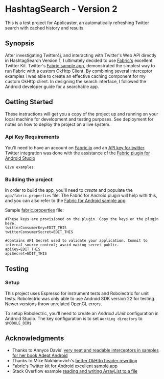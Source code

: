 # HashtagSearch - Version 2
This is a test project for Applicaster, an automatically refreshing Twitter search with cached history and results.

## Synopsis

After investigating Twitter4j, and interacting with Twitter's Web API directly in HashtagSearch Version 1, I ultimately decided to use [Fabric's](https://fabric.io) excellent Twitter Kit.  Twitter's [Fabric sample app](https://github.com/twitter/twitter-kit-android/tree/master/samples), demonstrated the simplest way to run Fabric with a custom OkHttp Client.  By combining several interceptor examples I was able to create an effective caching component for my custom OkHttp client. In designing the search interface, I followed the Android developer guide for a searchable app.

## Getting Started

These instructions will get you a copy of the project up and running on your local machine for development and testing purposes. See deployment for notes on how to deploy the project on a live system.

### Api Key Requirements

You'll need to have an account on [Fabric.io](https://fabric.io) and an [API key for twitter](https://dev.twitter.com/).  Twitter integration was done with the assistance of the [Fabric plugin for Android Studio](https://fabric.io/downloads/android)

```
Give examples
```

### Building the project

In order to build the app, you'll need to _create_ and populate the `app/fabric.properties` file.  The Fabric for Android plugin will help with this, and you can also refer to the [Fabric for Android sample app](https://github.com/twitter/twitter-kit-android/tree/master/samples).

Sample [fabric.properties](https://raw.githubusercontent.com/twitter/twitter-kit-android/master/samples/app/fabric.properties.sample) file:

```
#These keys are provisioned on the plugin. Copy the keys on the plugin here.
twitterConsumerKey=EDIT_THIS
twitterConsumerSecret=EDIT_THIS

#Contains API Secret used to validate your application. Commit to internal source control; avoid making secret public.
apiKey=EDIT_THIS
apiSecret=EDIT_THIS
```

## Testing

### Setup

This project uses Espresso for instrument tests and Robolectric for unit tests.  Robolectric was only able to use Android SDK version 22 for testing.  Newer versions throw unrelated OpenGL errors.

To setup Robolectric, you'll need to create an *Android JUnit* configuration in Android Studio.  The key configuration is to set `Working directory` to `$MODULE_DIR$`



## Acknowledgments

* Thanks to Annyce Davis' [very neat and readable interceptors in samples for her book Adept Android](https://github.com/adavis/adept-android/tree/retrofit2-cache/app/src/main/java/info/adavis/adeptandroid)
* Thanks to Mike Nakhimovich's [better OkHttp header rewriting](https://github.com/digitalbuddha/StoreDemo/blob/master/app/src/main/java/com/digitalbuddha/daodemo/base/CacheInterceptor.java)
* Fabric's Twitter kit for Android excellent [sample app](https://github.com/twitter/twitter-kit-android/tree/master/samples)
* Stack Overflow example [reading and writing ArrayList to a file](http://stackoverflow.com/questions/12158483/how-to-write-an-arraylist-to-file-and-retrieve-it)
